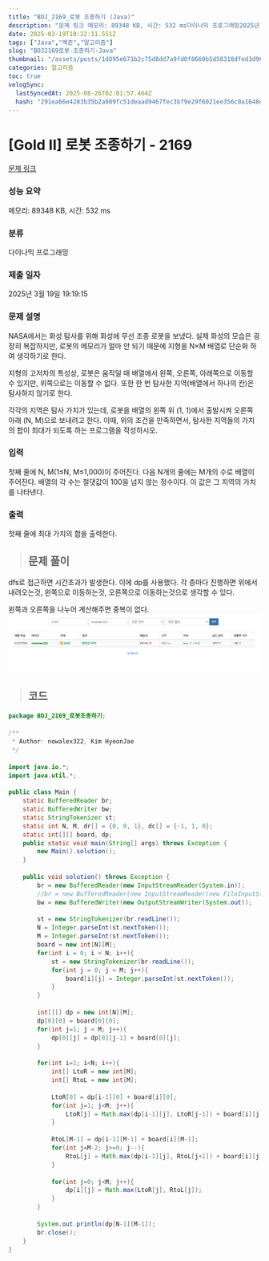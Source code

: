```yaml
---
title: "BOJ_2169_로봇 조종하기 (Java)"
description: "문제 링크 메모리: 89348 KB, 시간: 532 ms다이나믹 프로그래밍2025년 3월 19일 19:19:15dfs로 접근하면 시간초과가 발생한다. 이에 dp를 사용했다. 각 층마다 진행하면 위에서 내려오는것, 왼쪽으로 이동하는것, 오른쪽으로 이동하는것으로 생각할 수"
date: 2025-03-19T10:22:11.551Z
tags: ["Java","백준","알고리즘"]
slug: "BOJ2169로봇-조종하기-Java"
thumbnail: "/assets/posts/1d895e671b2c75d8dd7a9fd0f8660b5d58318dfed3d969c702d9258738bf58de.png"
categories: 알고리즘
toc: true
velogSync:
  lastSyncedAt: 2025-08-26T02:01:57.464Z
  hash: "291ea66e4283b35b2a989fc51deaad9467fec3bf9e29f6021ee356c0a1648d53"
---
```


# [Gold II] 로봇 조종하기 - 2169 

[문제 링크](https://www.acmicpc.net/problem/2169) 

### 성능 요약

메모리: 89348 KB, 시간: 532 ms

### 분류

다이나믹 프로그래밍

### 제출 일자

2025년 3월 19일 19:19:15

### 문제 설명

<p>NASA에서는 화성 탐사를 위해 화성에 무선 조종 로봇을 보냈다. 실제 화성의 모습은 굉장히 복잡하지만, 로봇의 메모리가 얼마 안 되기 때문에 지형을 N×M 배열로 단순화 하여 생각하기로 한다.</p>

<p>지형의 고저차의 특성상, 로봇은 움직일 때 배열에서 왼쪽, 오른쪽, 아래쪽으로 이동할 수 있지만, 위쪽으로는 이동할 수 없다. 또한 한 번 탐사한 지역(배열에서 하나의 칸)은 탐사하지 않기로 한다.</p>

<p>각각의 지역은 탐사 가치가 있는데, 로봇을 배열의 왼쪽 위 (1, 1)에서 출발시켜 오른쪽 아래 (N, M)으로 보내려고 한다. 이때, 위의 조건을 만족하면서, 탐사한 지역들의 가치의 합이 최대가 되도록 하는 프로그램을 작성하시오.</p>

### 입력 

 <p>첫째 줄에 N, M(1≤N, M≤1,000)이 주어진다. 다음 N개의 줄에는 M개의 수로 배열이 주어진다. 배열의 각 수는 절댓값이 100을 넘지 않는 정수이다. 이 값은 그 지역의 가치를 나타낸다.</p>

### 출력 

 <p>첫째 줄에 최대 가치의 합을 출력한다.</p>

> ## 문제 풀이

dfs로 접근하면 시간초과가 발생한다. 이에 dp를 사용했다. 각 층마다 진행하면 위에서 내려오는것, 왼쪽으로 이동하는것, 오른쪽으로 이동하는것으로 생각할 수 있다.

왼쪽과 오른쪽을 나누어 계산해주면 중복이 없다.
![](/assets/posts/1d895e671b2c75d8dd7a9fd0f8660b5d58318dfed3d969c702d9258738bf58de.png)

> ## 코드

```java
package BOJ_2169_로봇조종하기;

/**
 * Author: nowalex322, Kim HyeonJae
 */

import java.io.*;
import java.util.*;

public class Main {
    static BufferedReader br;
    static BufferedWriter bw;
    static StringTokenizer st;
    static int N, M, dr[] = {0, 0, 1}, dc[] = {-1, 1, 0};
    static int[][] board, dp;
    public static void main(String[] args) throws Exception {
        new Main().solution();
    }

    public void solution() throws Exception {
        br = new BufferedReader(new InputStreamReader(System.in));
        //br = new BufferedReader(new InputStreamReader(new FileInputStream("src/main/java/BOJ_2169_로봇조종하기/input.txt")));
        bw = new BufferedWriter(new OutputStreamWriter(System.out));

        st = new StringTokenizer(br.readLine());
        N = Integer.parseInt(st.nextToken());
        M = Integer.parseInt(st.nextToken());
        board = new int[N][M];
        for(int i = 0; i < N; i++){
            st = new StringTokenizer(br.readLine());
            for(int j = 0; j < M; j++){
                board[i][j] = Integer.parseInt(st.nextToken());
            }
        }

        int[][] dp = new int[N][M];
        dp[0][0] = board[0][0];
        for(int j=1; j < M; j++){
            dp[0][j] = dp[0][j-1] + board[0][j];
        }

        for(int i=1; i<N; i++){
            int[] LtoR = new int[M];
            int[] RtoL = new int[M];

            LtoR[0] = dp[i-1][0] + board[i][0];
            for(int j=1; j<M; j++){
                LtoR[j] = Math.max(dp[i-1][j], LtoR[j-1]) + board[i][j];
            }

            RtoL[M-1] = dp[i-1][M-1] + board[i][M-1];
            for(int j=M-2; j>=0; j--){
                RtoL[j] = Math.max(dp[i-1][j], RtoL[j+1]) + board[i][j];
            }

            for(int j=0; j<M; j++){
                dp[i][j] = Math.max(LtoR[j], RtoL[j]);
            }
        }

        System.out.println(dp[N-1][M-1]);
        br.close();
    }
}
```